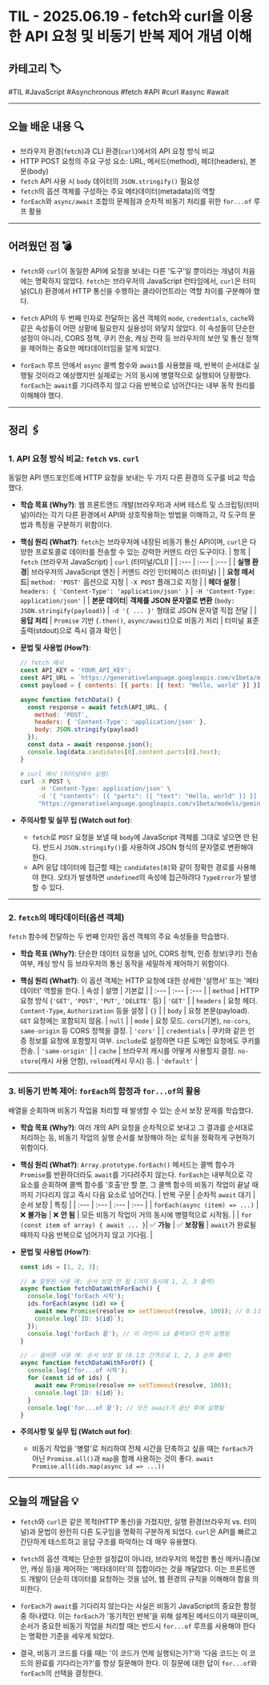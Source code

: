 # TIL - 2025.06.19 - fetch와 curl을 이용한 API 요청 및 비동기 반복 제어 개념 이해

## 카테고리 🏷️

#TIL #JavaScript #Asynchronous #fetch #API #curl #async #await

---

## 오늘 배운 내용 🔍

- 브라우저 환경(`fetch`)과 CLI 환경(`curl`)에서의 API 요청 방식 비교
- HTTP POST 요청의 주요 구성 요소: URL, 메서드(method), 헤더(headers), 본문(body)
- `fetch` API 사용 시 `body` 데이터의 `JSON.stringify()` 필요성
- `fetch`의 옵션 객체를 구성하는 주요 메타데이터(metadata)의 역할
- `forEach`와 `async/await` 조합의 문제점과 순차적 비동기 처리를 위한 `for...of` 루프 활용

---

## 어려웠던 점 💣

* `fetch`와 `curl`이 동일한 API에 요청을 보내는 다른 '도구'일 뿐이라는 개념이 처음에는 명확하지 않았다. `fetch`는 브라우저의 JavaScript 런타임에서, `curl`은 터미널(CLI)
  환경에서 HTTP 통신을 수행하는 클라이언트라는 역할 차이를 구분해야 했다.

* `fetch` API의 두 번째 인자로 전달하는 옵션 객체의 `mode`, `credentials`, `cache`와 같은 속성들이 어떤 상황에 필요한지 실용성이 와닿지 않았다. 이 속성들이 단순한 설정이
  아니라, CORS 정책, 쿠키 전송, 캐싱 전략 등 브라우저의 보안 및 통신 정책을 제어하는 중요한 메타데이터임을 알게 되었다.

* `forEach` 루프 안에서 `async` 콜백 함수와 `await`를 사용했을 때, 반복이 순서대로 실행될 것이라고 예상했지만 실제로는 거의 동시에 병렬적으로 실행되어 당황했다. `forEach`는
  `await`를 기다려주지 않고 다음 반복으로 넘어간다는 내부 동작 원리를 이해해야 했다.

---

## 정리 🖇️

### 1. API 요청 방식 비교: `fetch` vs. `curl`

동일한 API 엔드포인트에 HTTP 요청을 보내는 두 가지 다른 환경의 도구를 비교 학습했다.

* **학습 목표 (Why?)**:
  웹 프론트엔드 개발(브라우저)과 서버 테스트 및 스크립팅(터미널)이라는 각기 다른 환경에서 API와 상호작용하는 방법을 이해하고, 각 도구의 문법과 특징을 구분하기 위함이다.

* **핵심 원리 (What?)**:
  `fetch`는 브라우저에 내장된 비동기 통신 API이며, `curl`은 다양한 프로토콜로 데이터를 전송할 수 있는 강력한 커맨드 라인 도구이다.
  | 항목 | `fetch` (브라우저 JavaScript) | `curl` (터미널/CLI) |
  | :--- | :--- | :--- |
  | **실행 환경**| 브라우저의 JavaScript 엔진 | 커맨드 라인 인터페이스 (터미널) |
  | **요청 메서드**| `method: 'POST'` 옵션으로 지정 | `-X POST` 플래그로 지정 |
  | **헤더 설정** | `headers: { 'Content-Type': 'application/json' }` | `-H 'Content-Type: application/json'` |
  | **본문 데이터**| **객체를 JSON 문자열로 변환** (`body: JSON.stringify(payload)`) | `-d '{ ... }'` 형태로 JSON 문자열 직접 전달 |
  | **응답 처리** | `Promise` 기반 (`.then()`, `async/await`)으로 비동기 처리 | 터미널 표준 출력(stdout)으로 즉시 결과 확인 |

* **문법 및 사용법 (How?)**:
  ```javascript
  // fetch 예시
  const API_KEY = 'YOUR_API_KEY';
  const API_URL = `https://generativelanguage.googleapis.com/v1beta/models/gemini-pro:generateContent?key=${API_KEY}`;
  const payload = { contents: [{ parts: [{ text: "Hello, world" }] }] };

  async function fetchData() {
    const response = await fetch(API_URL, {
      method: 'POST',
      headers: { 'Content-Type': 'application/json' },
      body: JSON.stringify(payload)
    });
    const data = await response.json();
    console.log(data.candidates[0].content.parts[0].text);
  }
  ```
  ```bash
  # curl 예시 (터미널에서 실행)
  curl -X POST \
       -H 'Content-Type: application/json' \
       -d '{ "contents": [{ "parts": [{ "text": "Hello, world" }] }] }' \
       "https://generativelanguage.googleapis.com/v1beta/models/gemini-pro:generateContent?key=YOUR_API_KEY"
  ```

* **주의사항 및 실무 팁 (Watch out for)**:
    * `fetch`로 `POST` 요청을 보낼 때 `body`에 JavaScript 객체를 그대로 넣으면 안 된다. 반드시 `JSON.stringify()`를 사용하여 JSON 형식의 문자열로 변환해야 한다.
    * API 응답 데이터에 접근할 때는 `candidates[0]`와 같이 정확한 경로를 사용해야 한다. 오타가 발생하면 `undefined`의 속성에 접근하려다 `TypeError`가 발생할 수 있다.

---

### 2. `fetch`의 메타데이터(옵션 객체)

`fetch` 함수에 전달하는 두 번째 인자인 옵션 객체의 주요 속성들을 학습했다.

* **학습 목표 (Why?)**:
  단순한 데이터 요청을 넘어, CORS 정책, 인증 정보(쿠키) 전송 여부, 캐싱 방식 등 브라우저의 통신 동작을 세밀하게 제어하기 위함이다.

* **핵심 원리 (What?)**:
  이 옵션 객체는 HTTP 요청에 대한 상세한 '설명서' 또는 '메타데이터' 역할을 한다.
  | 속성 | 설명 | 기본값 |
  | :--- | :--- | :--- |
  | `method` | HTTP 요청 방식 (`'GET'`, `'POST'`, `'PUT'`, `'DELETE'` 등) | `'GET'` |
  | `headers` | 요청 헤더. `Content-Type`, `Authorization` 등을 설정 | `{}` |
  | `body` | 요청 본문(payload). `GET` 요청에는 포함되지 않음. | `null` |
  | `mode` | 요청 모드. `cors`(기본), `no-cors`, `same-origin` 등 CORS 정책을 결정. | `'cors'` |
  | `credentials` | 쿠키와 같은 인증 정보를 요청에 포함할지 여부. `include`로 설정하면 다른 도메인 요청에도 쿠키를 전송. | `'same-origin'` |
  | `cache` | 브라우저 캐시를 어떻게 사용할지 결정. `no-store`(캐시 사용 안함), `reload`(캐시 무시) 등. | `'default'` |

---

### 3. 비동기 반복 제어: `forEach`의 함정과 `for...of`의 활용

배열을 순회하며 비동기 작업을 처리할 때 발생할 수 있는 순서 보장 문제를 학습했다.

* **학습 목표 (Why?)**:
  여러 개의 API 요청을 순차적으로 보내고 그 결과를 순서대로 처리하는 등, 비동기 작업의 실행 순서를 보장해야 하는 로직을 정확하게 구현하기 위함이다.

* **핵심 원리 (What?)**:
  `Array.prototype.forEach()` 메서드는 콜백 함수가 `Promise`를 반환하더라도 `await`를 기다려주지 않는다. `forEach`는 내부적으로 각 요소를 순회하며 콜백 함수를 '호출'만
  할 뿐, 그 콜백 함수의 비동기 작업이 끝날 때까지 기다리지 않고 즉시 다음 요소로 넘어간다.
  | 반복 구문 | 순차적 `await` 대기 | 순서 보장 | 특징 |
  | :--- | :--- | :--- | :--- |
  | `forEach(async (item) => ...)` | ❌ **불가능** | ❌ **안 됨** | 모든 비동기 작업이 거의 동시에 병렬적으로 시작됨. |
  | `for (const item of array) { await ... }`| ✅ **가능** | ✅ **보장됨** | `await`가 완료될 때까지 다음 반복으로 넘어가지 않고 기다림. |

* **문법 및 사용법 (How?)**:
  ```javascript
  const ids = [1, 2, 3];

  // ❌ 잘못된 사용 예: 순서 보장 안 됨 (거의 동시에 1, 2, 3 출력)
  async function fetchDataWithForEach() {
    console.log('forEach 시작');
    ids.forEach(async (id) => {
      await new Promise(resolve => setTimeout(resolve, 100)); // 0.1초 대기
      console.log(`ID: ${id}`);
    });
    console.log('forEach 끝'); // 이 라인이 id 출력보다 먼저 실행됨
  }

  // ✅ 올바른 사용 예: 순서 보장 됨 (0.1초 간격으로 1, 2, 3 순차 출력)
  async function fetchDataWithForOf() {
    console.log('for...of 시작');
    for (const id of ids) {
      await new Promise(resolve => setTimeout(resolve, 100));
      console.log(`ID: ${id}`);
    }
    console.log('for...of 끝'); // 모든 await가 끝난 후에 실행됨
  }
  ```

* **주의사항 및 실무 팁 (Watch out for)**:
    * 비동기 작업을 '병렬'로 처리하여 전체 시간을 단축하고 싶을 때는 `forEach`가 아닌 `Promise.all()`과 `map`을 함께 사용하는 것이 좋다.
      `await Promise.all(ids.map(async id => ...))`

---

## 오늘의 깨달음 💡

* `fetch`와 `curl`은 같은 목적(HTTP 통신)을 가졌지만, 실행 환경(브라우저 vs. 터미널)과 문법이 완전히 다른 도구임을 명확히 구분하게 되었다. `curl`은 API를 빠르고 간단하게 테스트하고
  응답 구조를 파악하는 데 매우 유용했다.

* `fetch`의 옵션 객체는 단순한 설정값이 아니라, 브라우저의 복잡한 통신 메커니즘(보안, 캐싱 등)을 제어하는 '메타데이터'의 집합이라는 것을 깨달았다. 이는 프론트엔드 개발이 단순히 데이터를 요청하는 것을
  넘어, 웹 환경의 규칙을 이해해야 함을 의미한다.

* `forEach`가 `await`를 기다리지 않는다는 사실은 비동기 JavaScript의 중요한 함정 중 하나였다. 이는 `forEach`가 '동기적인 반복'을 위해 설계된 메서드이기 때문이며, 순서가 중요한
  비동기 작업을 처리할 때는 반드시 `for...of` 루프를 사용해야 한다는 명확한 기준을 세우게 되었다.

* 결국, 비동기 코드를 다룰 때는 '이 코드가 언제 실행되는가?'와 '다음 코드는 이 코드의 완료를 기다리는가?'를 항상 질문해야 한다. 이 질문에 대한 답이 `for...of`와 `forEach`의 선택을
  결정한다.